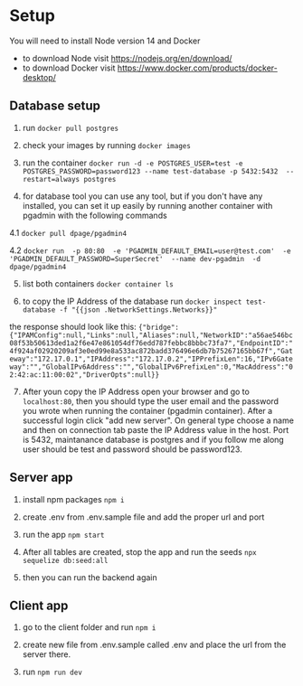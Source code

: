 # Setup

You will need to install Node version 14 and Docker
  - to download Node visit https://nodejs.org/en/download/
  - to download Docker visit https://www.docker.com/products/docker-desktop/

## Database setup

1. run 
```docker pull postgres```

2. check your images by running 
```docker images```

3. run the container
```docker run -d -e POSTGRES_USER=test -e POSTGRES_PASSWORD=password123 --name test-database -p 5432:5432  --restart=always postgres```

4. for database tool you can use any tool, but if you don't have any installed, you can set it up easily by running another container with pgadmin with the following commands 

4.1 ```docker pull dpage/pgadmin4```

4.2 ```docker run  -p 80:80  -e 'PGADMIN_DEFAULT_EMAIL=user@test.com'  -e 'PGADMIN_DEFAULT_PASSWORD=SuperSecret'  --name dev-pgadmin  -d dpage/pgadmin4```

5. list both containers
```docker container ls```

6. to copy the IP Address of the database run
```docker inspect test-database -f "{{json .NetworkSettings.Networks}}"```

the response should look like this:
```{"bridge":{"IPAMConfig":null,"Links":null,"Aliases":null,"NetworkID":"a56ae546bc08f53b50613ded1a2f6e47e861054df76edd787febbc8bbbc73fa7","EndpointID":"4f924af02920209af3e0ed99e8a533ac872badd376496e6db7b75267165bb67f","Gateway":"172.17.0.1","IPAddress":"172.17.0.2","IPPrefixLen":16,"IPv6Gateway":"","GlobalIPv6Address":"","GlobalIPv6PrefixLen":0,"MacAddress":"02:42:ac:11:00:02","DriverOpts":null}}```

7. After youn copy the IP Address open your browser and go to `localhost:80`, then you should type the user email and the password you wrote when running the container (pgadmin container). After a successful login click "add new server". On general type choose a name and then on connection tab paste the IP Address value in the host. Port is 5432, maintanance database is postgres and if you follow me along user should be test and password should be password123.

## Server app

1. install npm packages
```npm i```

2. create .env from .env.sample file and add the proper url and port

3. run the app
```npm start```

4. After all tables are created, stop the app and run the seeds
```npx sequelize db:seed:all```

5. then you can run the backend again 

## Client app

1. go to the client folder and run `npm i`

2. create new file from .env.sample called .env and place the url from the server there.

3. run `npm run dev`